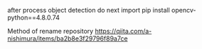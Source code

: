 after process object detection do next import
pip install opencv-python==4.8.0.74

Method of rename repository
https://qiita.com/a-nishimura/items/ba2b8e3f29796f89a7ce
